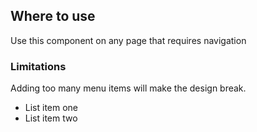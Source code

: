 ## Where to use

Use this component on any page that requires navigation

### Limitations

Adding too many menu items will make the design break.

* List item one
* List item two
